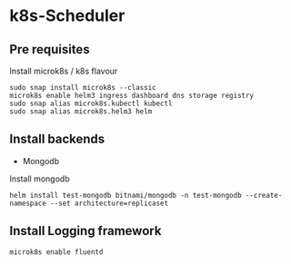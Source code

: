 # k8s-Scheduler 

## Pre requisites 

Install microk8s / k8s flavour

    sudo snap install microk8s --classic
	microk8s enable helm3 ingress dashboard dns storage registry
	sudo snap alias microk8s.kubectl kubectl
	sudo snap alias microk8s.helm3 helm

## Install backends 

- Mongodb

Install mongodb 

	helm install test-mongodb bitnami/mongodb -n test-mongodb --create-namespace --set architecture=replicaset

## Install Logging framework 

    microk8s enable fluentd 

